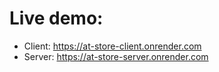 # Live demo:
- Client: https://at-store-client.onrender.com
- Server: https://at-store-server.onrender.com
